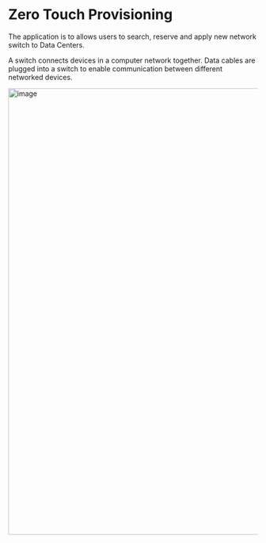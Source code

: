 # Zero Touch Provisioning
The application is to allows users to search, reserve and apply new network switch to Data Centers.

A switch connects devices in a computer network together. Data cables are plugged into a switch to enable communication between different networked devices. 

<img width="901" alt="image" src="https://github.com/chesterchan1119/ZeroTouchProvisioning/assets/110362704/9e7749e8-86d1-4467-8274-3a28a41cee6e">

